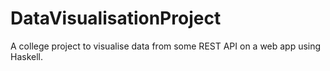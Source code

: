 # DataVisualisationProject
A college project to visualise data from some REST API on a web app using Haskell.
